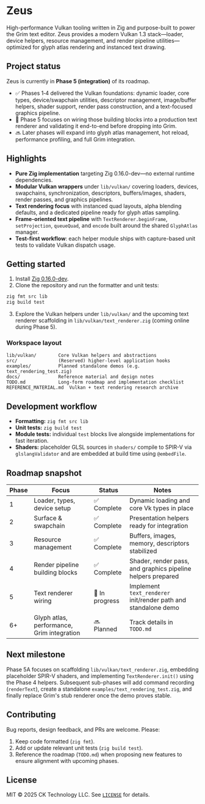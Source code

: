 # Zeus

High-performance Vulkan tooling written in Zig and purpose-built to power the Grim text editor. Zeus provides a modern Vulkan 1.3 stack—loader, device helpers, resource management, and render pipeline utilities—optimized for glyph atlas rendering and instanced text drawing.

## Project status

Zeus is currently in **Phase 5 (integration)** of its roadmap.

- ✅ Phases 1‑4 delivered the Vulkan foundations: dynamic loader, core types, device/swapchain utilities, descriptor management, image/buffer helpers, shader support, render pass construction, and a text-focused graphics pipeline.
- 🚧 Phase 5 focuses on wiring those building blocks into a production text renderer and validating it end-to-end before dropping into Grim.
- 🔜 Later phases will expand into glyph atlas management, hot reload, performance profiling, and full Grim integration.

## Highlights

- **Pure Zig implementation** targeting Zig 0.16.0-dev—no external runtime dependencies.
- **Modular Vulkan wrappers** under `lib/vulkan/` covering loaders, devices, swapchains, synchronization, descriptors, buffers/images, shaders, render passes, and graphics pipelines.
- **Text rendering focus** with instanced quad layouts, alpha blending defaults, and a dedicated pipeline ready for glyph atlas sampling.
- **Frame-oriented text pipeline** with `TextRenderer.beginFrame`, `setProjection`, `queueQuad`, and `encode` built around the shared `GlyphAtlas` manager.
- **Test-first workflow**: each helper module ships with capture-based unit tests to validate Vulkan dispatch usage.

## Getting started

1. Install [Zig 0.16.0-dev](https://ziglang.org/download/).
2. Clone the repository and run the formatter and unit tests:

```bash
zig fmt src lib
zig build test
```

3. Explore the Vulkan helpers under `lib/vulkan/` and the upcoming text renderer scaffolding in `lib/vulkan/text_renderer.zig` (coming online during Phase 5).

### Workspace layout

```
lib/vulkan/        Core Vulkan helpers and abstractions
src/               (Reserved) higher-level application hooks
examples/          Planned standalone demos (e.g. text_rendering_test.zig)
docs/              Reference material and design notes
TODO.md            Long-form roadmap and implementation checklist
REFERENCE_MATERIAL.md  Vulkan + text rendering research archive
```

## Development workflow

- **Formatting:** `zig fmt src lib`
- **Unit tests:** `zig build test`
- **Module tests:** individual `test` blocks live alongside implementations for fast iteration.
- **Shaders:** placeholder GLSL sources in `shaders/` compile to SPIR-V via `glslangValidator` and are embedded at build time using `@embedFile`.

## Roadmap snapshot

| Phase | Focus | Status | Notes |
| --- | --- | --- | --- |
| 1 | Loader, types, device setup | ✅ Complete | Dynamic loading and core Vk types in place |
| 2 | Surface & swapchain | ✅ Complete | Presentation helpers ready for integration |
| 3 | Resource management | ✅ Complete | Buffers, images, memory, descriptors stabilized |
| 4 | Render pipeline building blocks | ✅ Complete | Shader, render pass, and graphics pipeline helpers prepared |
| 5 | Text renderer wiring | 🚧 In progress | Implement `text_renderer` init/render path and standalone demo |
| 6+ | Glyph atlas, performance, Grim integration | 🔜 Planned | Track details in `TODO.md` |

## Next milestone

Phase 5A focuses on scaffolding `lib/vulkan/text_renderer.zig`, embedding placeholder SPIR-V shaders, and implementing `TextRenderer.init()` using the Phase 4 helpers. Subsequent sub-phases will add command recording (`renderText`), create a standalone `examples/text_rendering_test.zig`, and finally replace Grim's stub renderer once the demo proves stable.

## Contributing

Bug reports, design feedback, and PRs are welcome. Please:

1. Keep code formatted (`zig fmt`).
2. Add or update relevant unit tests (`zig build test`).
3. Reference the roadmap (`TODO.md`) when proposing new features to ensure alignment with upcoming phases.

## License

MIT © 2025 CK Technology LLC. See [`LICENSE`](LICENSE) for details.

